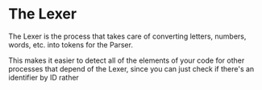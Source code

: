 # The Lexer

The Lexer is the process that takes care of converting letters, numbers, words, etc. into tokens for the Parser.

This makes it easier to detect all of the elements of your code for other processes that depend of the Lexer, since you can just check if there's an identifier by ID rather 